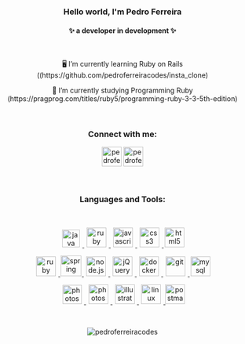 <h3 align="center">Hello world, I'm Pedro Ferreira</h3>
<h4 align="center">✨ a developer in development ✨</h4>
<br>
<p align="center">🖥️  I’m currently learning Ruby on Rails ((https://github.com/pedroferreiracodes/insta_clone)</p>
<p align="center">📖  I’m currently studying Programming Ruby (https://pragprog.com/titles/ruby5/programming-ruby-3-3-5th-edition)</p>
<br>

<h3 align="center">Connect with me:</h3>
<p align="center">
<a href="https://linkedin.com/in/pedroferreiracodes" target="blank"><img src="https://upload.wikimedia.org/wikipedia/commons/thumb/f/f8/LinkedIn_icon_circle.svg/2048px-LinkedIn_icon_circle.svg.png" alt="pedroferreiracodes" height="40" width="40" /></a>
 <a href="mailto:pedroferreiracodes@gmail.com" target="blank"><img src="https://static.vecteezy.com/system/resources/previews/016/716/465/original/gmail-icon-free-png.png" alt="pedroferreiracodes" height="40" width="40" /></a>
</p>
<br>

<h3 align="center">Languages and Tools:</h3>
<br>
<p align="center">
<a href="https://www.ruby-lang.org/" target="_blank" rel="noreferrer"> <img src="https://upload.wikimedia.org/wikipedia/commons/thumb/7/73/Ruby_logo.svg/800px-Ruby_logo.svg.png" alt="java" width="36" height="36" hspace="5"/> </a>
<a href="https://www.java.com/" target="_blank" rel="noreferrer"> <img src="https://static-00.iconduck.com/assets.00/java-icon-256x256-k4ufhihr.png" alt="ruby" width="40" height="40" hspace="5"/> </a>
 <a href="https://developer.mozilla.org/en-US/docs/Web/JavaScript" target="_blank" rel="noreferrer"> <img src="https://www.chapter247.com/wp-content/uploads/2019/11/110-1106837_proj4js-by-proj4js-javascript-icon-logo-png-clipart.png" alt="javascript" width="40" height="40" hspace="5"/>
<a href="https://www.w3schools.com/css/" target="_blank" rel="noreferrer"> <img src="https://static-00.iconduck.com/assets.00/file-type-css-icon-1806x2048-r5fwjl3p.png" alt="css3" width="40" height="40" hspace="5"/> </a>
<a href="https://www.w3.org/html/" target="_blank" rel="noreferrer"> <img src="https://upload.wikimedia.org/wikipedia/commons/thumb/3/38/HTML5_Badge.svg/1024px-HTML5_Badge.svg.png" alt="html5" width="40" height="40" hspace="2"/> </a>
</p>  
  
<p align="center">
<a href="https://rubyonrails.org/" target="_blank" rel="noreferrer"> <img src="https://iili.io/dODVwrB.png" alt="ruby on rails" width="40" height="40" hspace="5"/> </a> 
<a href="https://spring.io/" target="_blank" rel="noreferrer"> <img src="https://miro.medium.com/v2/resize:fit:500/1*AbiX4LwtSNozoyfypcKvEg.png" alt="spring" width="42" height="42" hspace="1"/> </a> 
<a href="https://nodejs.org" target="_blank" rel="noreferrer"> <img src="https://iili.io/dODbGLu.png" alt="node.js" width="40" height="40" hspace="5"/> </a>
<a href="https://jquery.com/" target="_blank" rel="noreferrer"> <img src="https://iili.io/dODrs3X.png" alt="jQuery" width="40" height="40" hspace="5"/> </a>
<a href="https://docker.com" target="_blank" rel="noreferrer"> <img src="https://iili.io/dObnsKQ.png" alt="docker" width="40" height="40" hspace="5"/> </a>
<a href="https://git-scm.com/" target="_blank" rel="noreferrer"> <img src="https://www.vectorlogo.zone/logos/git-scm/git-scm-icon.svg" alt="git" width="40" height="40" hspace="5"/> </a>
<a href="https://www.mysql.com/" target="_blank" rel="noreferrer"> <img src="https://iili.io/dODpYD7.png" alt="mysql" width="40" height="40" hspace="2"/> </a> 
</p>

<p align="center">
<a href="https://aws.amazon.com" target="_blank" rel="noreferrer"> <img src="https://wavicledata.com/wp-content/uploads/2022/08/AWS-Circle-Logo.png" alt="photoshop" width="39" height="39" hspace="5"/> </a>
<a href="https://www.photoshop.com" target="_blank" rel="noreferrer"> <img src="https://iili.io/dObFPPS.png" alt="photoshop" width="40" height="40" hspace="5"/> </a>
<a href="https://illustrator.adobe.com" target="_blank" rel="noreferrer"> <img src="https://iili.io/dObuSRV.png" alt="illustrator" width="40" height="40" hspace="5"/> </a> 
<a href="https://www.linux.org/" target="_blank" rel="noreferrer"> <img src="https://iili.io/dOb9hn1.png" alt="linux" width="40" height="40" hspace="5"/> </a>
<a href="https://postman.com" target="_blank" rel="noreferrer"> <img src="https://www.vectorlogo.zone/logos/getpostman/getpostman-icon.svg" alt="postman" width="40" height="40"/> </a>
</p>
<br>
<p align="center"><img src="https://github-readme-stats.vercel.app/api/top-langs?username=pedroferreiracodes&show_icons=true&locale=en&layout=compact" alt="pedroferreiracodes" /></p>



